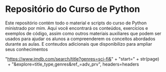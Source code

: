 # Repositório do Curso de Python
Este repositório contém todo o material e scripts do curso de Python ministrado por mim. Aqui você encontrará os conteúdos, exercícios e exemplos de código, assim como outros materiais auxiliares que podem ser usados para ajudar os alunos a compreenderem os conceitos abordados durante as aulas. E conteudos adicionais que disponibilizo para ampliar seus conhecimentos



"https://www.imdb.com/search/title?genres=sci-fi&" + "start=" + str(page) 
  + "&explore=title_type,genres&ref_=adv_prv", headers=headers
